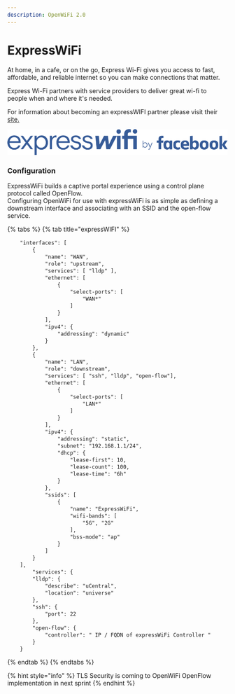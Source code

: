```yaml
---
description: OpenWiFi 2.0
---
```


# ExpressWiFi

At home, in a cafe, or on the go, Express Wi-Fi gives you access to fast, affordable, and reliable internet so you can make connections that matter.

Express Wi-Fi partners with service providers to deliver great wi-fi to people when and where it's needed.

For information about becoming an expressWIFI partner please visit their [site.](https://expresswifi.fb.com/)

![](../.gitbook/assets/image%20%2840%29.png)

### Configuration 

ExpressWiFi builds a captive portal experience using a control plane protocol called OpenFlow.   
Configuring OpenWiFi for use with expressWiFi is as simple as defining a downstream interface and associating with an SSID and the open-flow service. 

{% tabs %}
{% tab title="expressWIFI" %}
```text
	"interfaces": [
		{
			"name": "WAN",
			"role": "upstream",
			"services": [ "lldp" ],
			"ethernet": [
				{
					"select-ports": [
						"WAN*"
					]
				}
			],
			"ipv4": {
				"addressing": "dynamic"
			}
        },
		{
			"name": "LAN",
			"role": "downstream",
			"services": [ "ssh", "lldp", "open-flow"],
			"ethernet": [
				{
					"select-ports": [
						"LAN*"
					]
				}
			],
			"ipv4": {
				"addressing": "static",
				"subnet": "192.168.1.1/24",
				"dhcp": {
					"lease-first": 10,
					"lease-count": 100,
					"lease-time": "6h"
				}
            },
			"ssids": [
				{
					"name": "ExpressWiFi",
					"wifi-bands": [
						"5G", "2G"
					],
					"bss-mode": "ap"
				}
			]
		}
	],
		"services": {
		"lldp": {
			"describe": "uCentral",
			"location": "universe"
		},
		"ssh": {
			"port": 22
		},
		"open-flow": {
			"controller": " IP / FQDN of expressWiFi Controller " 
		}
	}
```
{% endtab %}
{% endtabs %}

{% hint style="info" %}
TLS Security is coming to OpenWiFi OpenFlow implementation in next sprint
{% endhint %}

